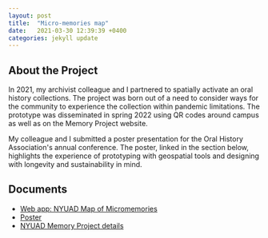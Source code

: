 ```yaml
---
layout: post
title:  "Micro-memories map"
date:   2021-03-30 12:39:39 +0400
categories: jekyll update
---
```


## About the Project
In 2021, my archivist colleague and I partnered to spatially activate an oral history collections. The project was born out of a need to consider ways for the community to experience the collection within pandemic limitations. The prototype was disseminated in spring 2022 using QR codes around campus as well as on the Memory Project website.

My colleague and I submitted a poster presentation for the Oral History Association's annual conference. The poster, linked in the section below, highlights the experience of prototyping with geospatial tools and designing with longevity and sustainability in mind.

## Documents
- [Web app: NYUAD Map of Micromemories](https://storymaps.arcgis.com/stories/f58cb30a899448738783e8f645e9616c)
- [Poster](https://nyuscholars.nyu.edu/en/publications/storymaps-opportunities-for-multi-modal-oral-history-engagement-t)
- [NYUAD Memory Project details](https://nyuad.nyu.edu/en/library/collections/archives-and-special-collections/nyuad-memory-project.html)
